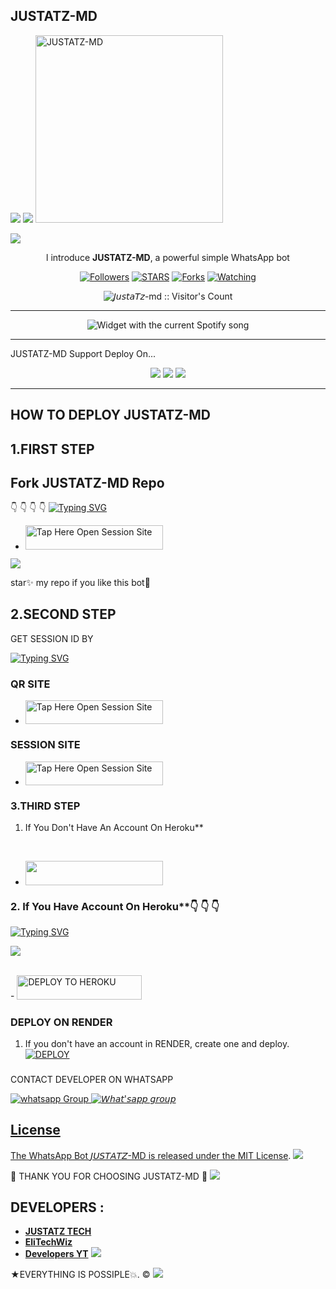 ## JUSTATZ-MD
 <a><img src='https://i.imgur.com/LyHic3i.gif'/></a>
 <a href="https://github.com/DenverCoder1/readme-typing-svg"><img src="https://readme-typing-svg.herokuapp.com?font=Time+New+Roman&color=red&size=25&center=true&vCenter=true&width=600&height=100&lines=I'm+𝘑𝘜𝘚𝘛𝘈𝘛𝘡+md+Created+by+𝘓𝘜𝘊𝘒𝘔𝘈𝘕.&heart;++;Self-taught+Back-Created+By,; JUSTATZ+JT+Am+The,;Best+Is+Bot+For+You+To,;Deploy..<3"></a>
 <a href="https://i.imgur.com/CQBKjbR.jpeg">
 <img alt="JUSTATZ-MD" height="300" src="https://i.imgur.com/CQBKjbR.jpeg">

<a><img src='https://i.imgur.com/LyHic3i.gif'/></a>
  
</h1> 
<p align="center">l introduce <b>JUSTATZ-MD</b>, a powerful simple WhatsApp bot </p>

</p>
  <p align="center">
<a href="https://github.com/JustaTz01/JUSTATZ-MD?tab=readme-ov-file
?tab=followers"><img title="Followers" src="https://github.com/JustaTz01/JUSTATZ-MD?tab=readme-ov-file
?label=Followers&style=social"></a>
<a href="https://github.com/JustaTz01/JUSTATZ-MD?tab=readme-ov-file/stargazers/"><img title="STARS" src="https://img.shields.io/github/stars/𝘫𝘶𝘴𝘵𝘢𝘵𝘻01/𝘫𝘶𝘴𝘵𝘢𝘵𝘻-md?&style=social"></a>
<a href="https://github.com/JustaTz01/JUSTATZ-MD?tab=readme-ov-file/network/members"><img title="Forks" src="https://img.shields.io/github/forks/JustaTz01/JUSTATZ-md?style=social"></a>
<a href="https://github.com/JustaTz01/𝘑𝘶𝘴𝘵𝘢𝘛𝘻-md/watchers"><img title="Watching" src="https://img.shields.io/github/watchers/JustaTz01/𝘑𝘶𝘴𝘵𝘢𝘛𝘻-md?label=Watching&style=social"></a>

</p>
<p align="center"><img src="https://profile-counter.glitch.me/{JustaTz01}/count.svg" alt="𝘑𝘶𝘴𝘵𝘢𝘛𝘻-md :: Visitor's Count"/></p>

---


</a>
  <div align="center">
  <img src="https://spogit.vercel.app/api?theme=dark&black=true&scan=true" alt="Widget with the current Spotify song"  />
</div>

---

<p align="cente𝘳  <a href="https://github.com/JustaTz01/JUSTATZ-MD">JUSTATZ-MD</b></a> Support Deploy On...
</p>

<p align="center">
  <a href="https://github.com/JustaTz01/JUSTATZ-MD/blob/main/temp/deploy-on-vps.md"><img src="https://img.shields.io/badge/self hosting-3d1513?style=for-the-badge&logo=serverless&logoColor=FD5750"></a>
  <a href="https://dashboard.heroku.com/new?template="https://github.com/JustaTz01/JUSTATZ-MD/tree/main"><img src="https://img.shields.io/badge/heroku-9d7acc?style=for-the-badge&logo=heroku&logoColor=430098"></a>
  <a href="https://youtu.be/izoxfW3anrU"><img src="https://img.shields.io/badge/CodeSpace-green?colorA=%23ff000&colorB=%23017e40&style=for-the-badge&logo=git&logoColor=white"></a>
</p>



    
 
 



---





## HOW TO DEPLOY JUSTATZ-MD


## 1.FIRST STEP 
## Fork JUSTATZ-MD Repo
👇 👇  👇 👇
[![Typing SVG](https://readme-typing-svg.herokuapp.com?font=Rockstar-ExtraBold&color=blue&lines=■+■+■+■+■+ℙ𝕃𝔼𝔸𝕊𝔼+𝔽𝕆ℝ𝕂+𝕋ℍ𝔼+ℝ𝔼ℙ𝕆)](https://git.io/typing-svg)
 
- <a href="https://github.com/JustaTz01/JUSTATZ-MD/fork"><img title="Tap Here Open Session Site" src="https://img.shields.io/badge/FORK THIS REPO-h?color=darkblue&style=for-the-badge&logo=msi" width="220" height="38.45"/></a></p>

<a><img src='https://i.imgur.com/LyHic3i.gif'/></a>

star✨ my repo if you like this bot🤖


## 2.SECOND STEP 


 GET SESSION ID BY

[![Typing SVG](https://readme-typing-svg.herokuapp.com?font=Rockstar-ExtraBold&color=blue&lines=■+■+■+■+■+𝕋ℍ𝕀𝕊+𝕀𝕊+𝕊𝔼𝕊𝕊𝕀𝕆ℕ+𝕊𝔼𝕋𝔼😎)](https://git.io/typing-svg)

### QR SITE

- <a href="https://Justa-Tz.onrender.com/wasiqr"><img title="Tap Here Open Session Site" src="https://img.shields.io/badge/QR CODE-h?color=green&style=for-the-badge&logo=msi" width="220" height="38.45"/></a></p>

### SESSION SITE

- <a href="https://Justa-Tz.onrender.com"><img title="Tap Here Open Session Site" src="https://img.shields.io/badge/PAIRING CODE-h?color=green&style=for-the-badge&logo=msi" width="220" height="38.45"/></a></p>





### 3.THIRD STEP 
1. If You Don't Have An Account On Heroku**

   <br>
    <a 
- <a align="center"><a href="https://signup.heroku.com">
 <img src="https://img.shields.io/badge/Create%20Account%20Now-darkblue?style=for-the-badge&logo=heroku" width="220" height="38.45"/></a></p>

### 2. If You Have Account On Heroku**👇 👇 👇

[![Typing SVG](https://readme-typing-svg.herokuapp.com?font=Rockstar-ExtraBold&color=blue&lines=■+■+■+■+■+100%+𝗦𝗔𝗙𝗘+𝗢𝗡+𝗛𝗘𝗥𝗢𝗞𝗨)](https://git.io/typing-svg)
 
<a><img src='https://i.imgur.com/LyHic3i.gif'/></a>

   <br>
    - <a href='https://dashboard.heroku.com/new?template=https://github.com/JustaTz01/JUSTATZ-MD' target="_darkblue"><img alt='DEPLOY TO HEROKU' src="https://img.shields.io/badge/Deploy%20To%20Heroku-darkblue?style=for-the-badge&logo=heroku" width="200" height="38.45"/></a></p>


### DEPLOY ON RENDER

1. If you don't have an account in RENDER, create one and deploy.
    <br>
    <a href='https://dashboard.render.com/select-repo?type=web' target="_darkblue"><img alt='DEPLOY' src='https://img.shields.io/badge/-DEPLOY-black?style=for-the-badge&logo=render&logoColor=white'/></a>


   ###

CONTACT DEVELOPER ON WHATSAPP 

<a href="https://wa.link/4d9cpj" target="_blank">
    <img alt="whatsapp Group" src="https://img.shields.io/badge/𝘫𝘶𝘴𝘵𝘢𝘵𝘻 tech contact -25D366?style=for-the-badge&logo=whatsapp&logoColor=white" />


  
 
<a href="https://youtube.com/@justatz?si=goWny5eXB2g5qKfw" target="_blank">
    <img alt="𝘞𝘩𝘢𝘵'𝘴𝘢𝘱𝘱 𝘨𝘳𝘰𝘶𝘱" src="https://img.shields.io/badge/ 𝘑𝘜𝘚𝘛𝘈𝘛𝘡_TECH  CHANNEL -25D366?style=for-the-badge&logo=whatsapp&logoColor=white" />
 

## License

The WhatsApp Bot 𝘑𝘜𝘚𝘛𝘈𝘛𝘡-MD is released under the [MIT License](https://opensource.org/licenses/MIT).
<a><img src='https://i.imgur.com/LyHic3i.gif'/></a>

🌟 THANK YOU FOR CHOOSING JUSTATZ-MD 🌟
<a><img src='https://i.imgur.com/LyHic3i.gif'/></a>

## DEVELOPERS :

- [**JUSTATZ TECH**](https://github.com/JustaTz01)
- [**EliTechWiz**](https://github.com/Eliahhango)
- [**Developers YT**](https://youtube.com/@justatz?si=goWny5eXB2g5qKfw)
 <a><img src='https://i.imgur.com/LyHic3i.gif'/></a>
 
★EVERYTHING IS POSSIPLE💥. ©
<a><img src='https://i.imgur.com/LyHic3i.gif'/></a>

     

